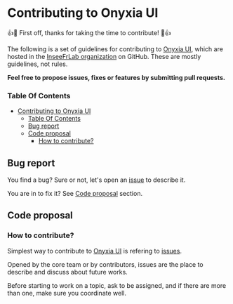 # Contributing to Onyxia UI

:+1::tada: First off, thanks for taking the time to contribute! :tada::+1:

The following is a set of guidelines for contributing to [Onyxia UI](https://github.com/InseeFrLab/onyxia-web), which are hosted in the [InseeFrLab organization](https://github.com/InseeFrLab) on GitHub. These are mostly guidelines, not rules.

**Feel free to propose issues, fixes or features by submitting pull requests.**

### Table Of Contents

- [Contributing to Onyxia UI](#contributing-to-onyxia-web)
    - [Table Of Contents](#table-of-contents)
  - [Bug report](#bug-report)
  - [Code proposal](#code-proposal)
    - [How to contribute?](#how-to-contribute)

## Bug report

You find a bug? Sure or not, let's open an [issue](https://github.com/InseeFrLab/onyxia-web/issues) to describe it.

You are in to fix it? See [Code proposal](#code-proposal) section.

## Code proposal

### How to contribute?

Simplest way to contribute to [Onyxia UI](https://github.com/InseeFrLab/onyxia-web) is refering to [issues](https://github.com/InseeFrLab/onyxia-web/issues).

Opened by the core team or by contributors, issues are the place to describe and discuss about future works.

Before starting to work on a topic, ask to be assigned, and if there are more than one, make sure you coordinate well.
